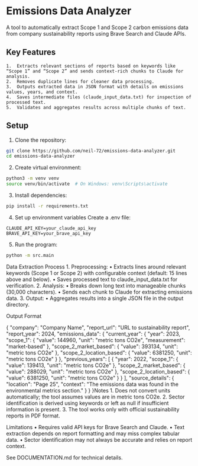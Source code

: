 # Emissions Data Analyzer

A tool to automatically extract Scope 1 and Scope 2 carbon emissions data from company sustainability reports using Brave Search and Claude APIs.

## Key Features
	1.	Extracts relevant sections of reports based on keywords like “Scope 1” and “Scope 2” and sends context-rich chunks to Claude for analysis.
	2.	Removes duplicate lines for cleaner data processing.
	3.	Outputs extracted data in JSON format with details on emissions values, years, and context.
	4.	Saves intermediate files (claude_input_data.txt) for inspection of processed text.
	5.	Validates and aggregates results across multiple chunks of text.

## Setup

1. Clone the repository:
```bash
git clone https://github.com/neil-72/emissions-data-analyzer.git
cd emissions-data-analyzer
```

2. Create virtual environment:
```bash
python3 -m venv venv
source venv/bin/activate  # On Windows: venv\Scripts\activate
```

3. Install dependencies:
```bash
pip install -r requirements.txt
```

4. Set up environment variables
Create a .env file:
```env
CLAUDE_API_KEY=your_claude_api_key
BRAVE_API_KEY=your_brave_api_key
```

5. Run the program:
```bash
python -m src.main
```

Data Extraction Process
	1.	Preprocessing:
	•	Extracts lines around relevant keywords (Scope 1 or Scope 2) with configurable context (default: 15 lines above and below).
	•	Saves processed text to claude_input_data.txt for verification.
	2.	Analysis:
	•	Breaks down long text into manageable chunks (30,000 characters).
	•	Sends each chunk to Claude for extracting emissions data.
	3.	Output:
	•	Aggregates results into a single JSON file in the output directory.

Output Format

{
    "company": "Company Name",
    "report_url": "URL to sustainability report",
    "report_year": 2024,
    "emissions_data": {
        "current_year": {
            "year": 2023,
            "scope_1": {
                "value": 144960,
                "unit": "metric tons CO2e",
                "measurement": "market-based"
            },
            "scope_2_market_based": {
                "value": 393134,
                "unit": "metric tons CO2e"
            },
            "scope_2_location_based": {
                "value": 6381250,
                "unit": "metric tons CO2e"
            }
        },
        "previous_years": [
            {
                "year": 2022,
                "scope_1": {
                    "value": 139413,
                    "unit": "metric tons CO2e"
                },
                "scope_2_market_based": {
                    "value": 288029,
                    "unit": "metric tons CO2e"
                },
                "scope_2_location_based": {
                    "value": 6381250,
                    "unit": "metric tons CO2e"
                }
            }
        ],
        "source_details": {
            "location": "Page 25",
            "context": "The emissions data was found in the environmental metrics section."
        }
    }
}Notes
	1.	Does not convert units automatically; the tool assumes values are in metric tons CO2e.
	2.	Sector identification is derived using keywords or left as null if insufficient information is present.
	3.	The tool works only with official sustainability reports in PDF format.

Limitations
	•	Requires valid API keys for Brave Search and Claude.
	•	Text extraction depends on report formatting and may miss complex tabular data.
	•	Sector identification may not always be accurate and relies on report context.

See DOCUMENTATION.md for technical details.




